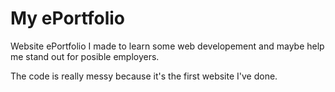 # My ePortfolio
Website ePortfolio I made to learn some web developement and maybe help me stand out for posible employers.

The code is really messy because it's the first website I've done.
